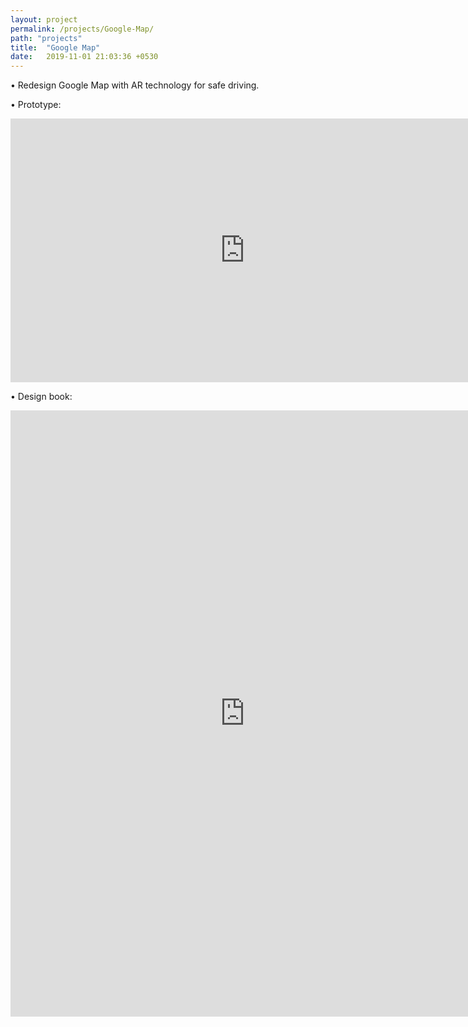 ```yaml
---
layout: project
permalink: /projects/Google-Map/
path: "projects"
title:  "Google Map"
date:   2019-11-01 21:03:36 +0530
---
```


• Redesign Google Map with AR technology for safe driving.

• Prototype:
<iframe width="750px" height="421.875px" src="https://www.youtube.com/embed/Yh1VlQKto_0" frameborder="0" allow="accelerometer; autoplay; clipboard-write; encrypted-media; gyroscope; picture-in-picture" allowfullscreen></iframe>

• Design book:
<iframe src="https://yaozixuan.github.io/Google-Map.pdf" style="width:750px; height:970px;" frameborder="0"></iframe>

